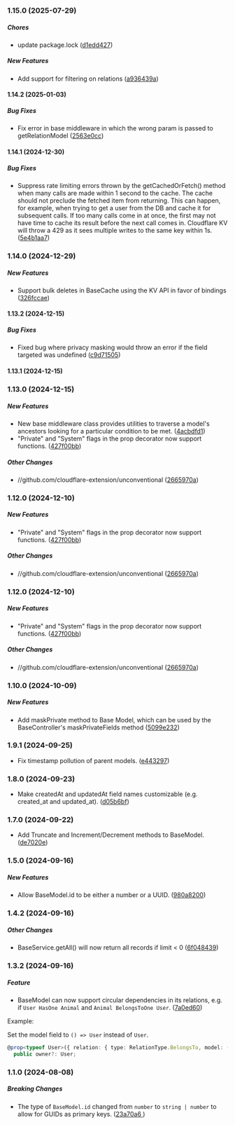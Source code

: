 ### 1.15.0 (2025-07-29)

##### Chores

*  update package.lock ([d1edd427](https://github.com/cloudflare-extension/unconventional/commit/d1edd4275cda6da341af2c55ae1d92e064102249))

##### New Features

*  Add support for filtering on relations ([a936439a](https://github.com/cloudflare-extension/unconventional/commit/a936439a348ea76532bb09ec2af0a991a7e8c7ec))

#### 1.14.2 (2025-01-03)

##### Bug Fixes

*  Fix error in base middleware in which the wrong param is passed to getRelationModel ([2563e0cc](https://github.com/cloudflare-extension/unconventional/commit/2563e0cc9add551937f58b2a6e9e201b92e01467))

#### 1.14.1 (2024-12-30)

##### Bug Fixes

*  Suppress rate limiting errors thrown by the getCachedOrFetch() method when many calls are made within 1 second to the cache. The cache should not preclude the fetched item from returning. This can happen, for example, when trying to get a user from the DB and cache it for subsequent calls. If too many calls come in at once, the first may not have time to cache its result before the next call comes in. Cloudflare KV will throw a 429 as it sees multiple writes to the same key within 1s. ([5e4b1aa7](https://github.com/cloudflare-extension/unconventional/commit/5e4b1aa726d1e91f2a6eead00313401498f6ab55))

### 1.14.0 (2024-12-29)

##### New Features

*  Support bulk deletes in BaseCache using the KV API in favor of bindings ([326fccae](https://github.com/cloudflare-extension/unconventional/commit/326fccae32eb1680ae1138ee2373a19b31af31df))

#### 1.13.2 (2024-12-15)

##### Bug Fixes

*  Fixed bug where privacy masking would throw an error if the field targeted was undefined ([c9d71505](https://github.com/cloudflare-extension/unconventional/commit/c9d715057a6894449720290591c8f714adecce53))

#### 1.13.1 (2024-12-15)

### 1.13.0 (2024-12-15)

##### New Features

*  New base middleware class provides utilities to traverse a model's ancestors looking for a particular condition to be met. ([4acbdfd1](https://github.com/cloudflare-extension/unconventional/commit/4acbdfd141172bb0daee27f276aee6e9145f4da3))
*  "Private" and "System" flags in the prop decorator now support functions. ([427f00bb](https://github.com/cloudflare-extension/unconventional/commit/427f00bbd3cf4f5ad16783e46aefc793862d8976))

##### Other Changes

* //github.com/cloudflare-extension/unconventional ([2665970a](https://github.com/cloudflare-extension/unconventional/commit/2665970aeb772143d728d189b6e9e573583f8494))

### 1.12.0 (2024-12-10)

##### New Features

*  "Private" and "System" flags in the prop decorator now support functions. ([427f00bb](https://github.com/cloudflare-extension/unconventional/commit/427f00bbd3cf4f5ad16783e46aefc793862d8976))

##### Other Changes

* //github.com/cloudflare-extension/unconventional ([2665970a](https://github.com/cloudflare-extension/unconventional/commit/2665970aeb772143d728d189b6e9e573583f8494))

### 1.12.0 (2024-12-10)

##### New Features

*  "Private" and "System" flags in the prop decorator now support functions. ([427f00bb](https://github.com/cloudflare-extension/unconventional/commit/427f00bbd3cf4f5ad16783e46aefc793862d8976))

##### Other Changes

* //github.com/cloudflare-extension/unconventional ([2665970a](https://github.com/cloudflare-extension/unconventional/commit/2665970aeb772143d728d189b6e9e573583f8494))

### 1.10.0 (2024-10-09)

##### New Features

*  Add maskPrivate method to Base Model, which can be used by the BaseController's maskPrivateFields method ([5099e232](https://github.com/cloudflare-extension/unconventional/commit/5099e23276f367dad26320e3a09064875bf32f23))

### 1.9.1 (2024-09-25)

*  Fix timestamp pollution of parent models. ([e443297](https://github.com/cloudflare-extension/unconventional/commit/e443297f97cee4597989efa7437417495bff5887))

### 1.8.0 (2024-09-23)

*  Make createdAt and updatedAt field names customizable (e.g. created_at and updated_at). ([d05b6bf](https://github.com/cloudflare-extension/unconventional/commit/d05b6bf152baaf3f411c2e87cdff9749a8ba4621))

### 1.7.0 (2024-09-22)

*  Add Truncate and Increment/Decrement methods to BaseModel. ([de7020e](https://github.com/cloudflare-extension/unconventional/commit/de7020e3acafd7385ff50bf47b186abac8b4962e))

### 1.5.0 (2024-09-16)

##### New Features

*  Allow BaseModel.id to be either a number or a UUID. ([980a8200](https://github.com/cloudflare-extension/unconventional/commit/980a82009cd48280c1a43fa5de85d2b27244c5ab))

### 1.4.2 (2024-09-16)

##### Other Changes

*  BaseService.getAll() will now return all records if limit < 0 ([6f048439](https://github.com/cloudflare-extension/unconventional/commit/6f048439c96e43127c6d99abb83039db2ac63452))

### 1.3.2 (2024-09-16)

##### Feature

*  BaseModel can now support circular dependencies in its relations, e.g. if `User HasOne Animal` and `Animal BelongsToOne User`. ([7a0ed60](https://github.com/cloudflare-extension/unconventional/commit/7a0ed609c64c227436595623ecde7c3c4162b415))

Example: 

Set the model field to `() => User` instead of `User`.
```typescript
@prop<typeof User>({ relation: { type: RelationType.BelongsTo, model: () => User, from: "user_id", to: "id" } })
  public owner?: User;
```

### 1.1.0 (2024-08-08)

##### Breaking Changes

*  The type of `BaseModel.id` changed from `number` to `string | number` to allow for GUIDs as primary keys. ([23a70a6
](https://github.com/cloudflare-extension/unconventional/commit/23a70a6d52cada8e6451b69d74ccdaf120faa3b5))

